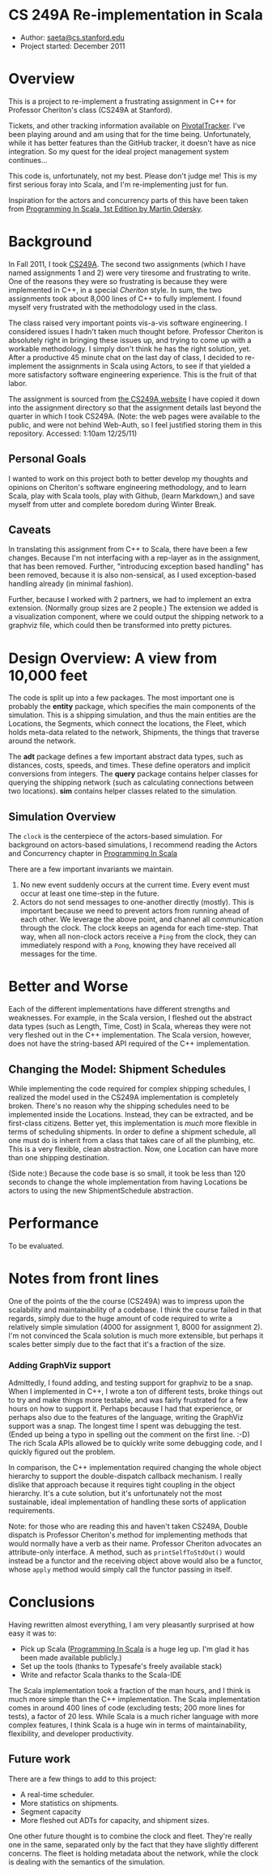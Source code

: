 # CS 249A Re-implementation in Scala #
 - Author: saeta@cs.stanford.edu
 - Project started: December 2011

# Overview #
This is a project to re-implement a frustrating assignment in C++ for Professor
Cheriton's class (CS249A at Stanford).

Tickets, and other tracking information available on [PivotalTracker][tracker].
I've been playing around and am using that for the time being. Unfortunately,
while it has better features than the GitHub tracker, it doesn't have as nice
integration. So my quest for the ideal project management system continues...

This code is, unfortunately, not my best. Please don't judge me! This is my
first serious foray into Scala, and I'm re-implementing just for fun.

Inspiration for the actors and concurrency parts of this have been taken from
[Programming In Scala, 1st Edition by Martin Odersky][pis1ed].

# Background #
In Fall 2011, I took [CS249A][cs249a]. The second two assignments (which I
have named assignments 1 and 2) were very tiresome and frustrating to write.
One of the reasons they were so frustrating is because they were implemented
in C++, in a special *Cheriton* style. In sum, the two assignments took about
8,000 lines of C++ to fully implement. I found myself very frustrated with the
methodology used in the class.

The class raised very important points vis-a-vis software engineering. I
considered issues I hadn't taken much thought before. Professor Cheriton is
absolutely right in bringing these issues up, and trying to come up with a
workable methodology. I simply don't think he has the right solution, yet.
After a productive 45 minute chat on the last day of class, I decided to
re-implement the assignments in Scala using Actors, to see if that yielded
a more satisfactory software engineering experience. This is the fruit of that
labor.

The assignment is sourced from [the CS249A website][cs249a] I have copied it
down into the assignment directory so that the assignment details last beyond
the quarter in which I took CS249A. (Note: the web pages were available to the
public, and were not behind Web-Auth, so I feel justified storing them in this
repository. Accessed: 1:10am 12/25/11)

## Personal Goals ##
I wanted to work on this project both to better develop my thoughts and
opinions on Cheriton's software engineering methodology, and to learn Scala,
play with Scala tools, play with Github, (learn Markdown,) and save myself from
utter and complete boredom during Winter Break.

## Caveats ##
In translating this assignment from C++ to Scala, there have been a few
changes. Because I'm not interfacing with a rep-layer as in the assignment,
that has been removed. Further, "introducing exception based handling" has been
removed, because it is also non-sensical, as I used exception-based handling
already (in minimal fashion).

Further, because I worked with 2 partners, we had to implement an extra
extension. (Normally group sizes are 2 people.) The extension we added is a
visualization component, where we could output the shipping network to a
graphviz file, which could then be transformed into pretty pictures.

# Design Overview: A view from 10,000 feet #
The code is split up into a few packages. The most important one is probably
the **entity** package, which specifies the main components of the simulation.
This is a shipping simulation, and thus the main entities are the Locations,
the Segments, which connect the locations, the Fleet, which holds meta-data
related to the network, Shipments, the things that traverse around the network.

The **adt** package defines a few important abstract data types, such as
distances, costs, speeds, and times. These define operators and implicit
conversions from integers. The **query** package contains helper classes for
querying the shipping network (such as calculating connections between two
locations). **sim** contains helper classes related to the simulation.

## Simulation Overview ##
The `clock` is the centerpiece of the actors-based simulation. For background
on actors-based simulations, I recommend reading the Actors and Concurrency
chapter in [Programming In Scala][pis1ed]

There are a few important invariants we maintain.

1. No new event suddenly occurs at the current time. Every event must occur
   at least one time-step in the future.
1. Actors do not send messages to one-another directly (mostly). This is
   important because we need to prevent actors from running ahead of each
   other. We leverage the above point, and channel all communication through
   the clock. The clock keeps an agenda for each time-step. That way, when
   all non-clock actors receive a `Ping` from the clock, they can immediately
   respond with a `Pong`, knowing they have received all messages for the time.

# Better and Worse #
Each of the different implementations have different strengths and weaknesses.
For example, in the Scala version, I fleshed out the abstract data types
(such as Length, Time, Cost) in Scala, whereas they were not very fleshed out
in the C++ implementation. The Scala version, however, does not have the
string-based API required of the C++ implementation.

## Changing the Model: Shipment Schedules ##
While implementing the code required for complex shipping schedules, I realized
the model used in the CS249A implementation is completely broken. There's no
reason why the shipping schedules need to be implemented inside the Locations.
Instead, they can be extracted, and be first-class citizens. Better yet, this
implementation is _much_ more flexible in terms of scheduling shipments.
In order to define a shipment schedule, all one must do is inherit from a class
that takes care of all the plumbing, etc. This is a very flexible, clean
abstraction. Now, one Location can have more than one shipping destination.

(Side note:) Because the code base is so small, it took be less than 120
seconds to change the whole implementation from having Locations be actors to
using the new ShipmentSchedule abstraction.

# Performance #
To be evaluated.

# Notes from front lines #
One of the points of the the course (CS249A) was to impress upon the
scalability and maintainability of a codebase. I think the course failed in
that regards, simply due to the huge amount of code required to write a
relatively simple simulation (4000 for assignment 1, 8000 for assignment 2).
I'm not convinced the Scala solution is much more extensible, but perhaps it
scales better simply due to the fact that it's a fraction of the size.

### Adding GraphViz support ###
Admittedly, I found adding, and testing support for graphviz to be a snap. When
I implemented in C++, I wrote a ton of different tests, broke things out to try
and make things more testable, and was fairly frustrated for a few hours on how
to support it. Perhaps because I had that experience, or perhaps also due to
the features of the language, writing the GraphViz support was a snap. The
longest time I spent was debugging the test. (Ended up being a typo in spelling
out the comment on the first line. :-D) The rich Scala APIs allowed be to
quickly write some debugging code, and I quickly figured out the problem.

In comparison, the C++ implementation required changing the whole object
hierarchy to support the double-dispatch callback mechanism. I really dislike
that approach because it requires tight coupling in the object hierarchy. It's
a cute solution, but it's unfortunately not the most sustainable, ideal
implementation of handling these sorts of application requirements.

Note: for those who are reading this and haven't taken CS249A, Double dispatch
is Professor Cheriton's method for implementing methods that would normally
have a verb as their name. Professor Cheriton advocates an attribute-only
interface. A method, such as `printSelfToStdOut()` would instead be a functor
and the receiving object above would also be a functor, whose `apply` method
would simply call the functor passing in itself.

# Conclusions #
Having rewritten almost everything, I am very pleasantly surprised at how easy
it was to:

 - Pick up Scala ([Programming In Scala][pis1ed] is a huge leg up. I'm glad it
   has been made available publicly.)
 - Set up the tools (thanks to Typesafe's freely available stack)
 - Write and refactor Scala thanks to the Scala-IDE

The Scala implementation took a fraction of the man hours, and I think is
much more simple than the C++ implementation. The Scala implementation comes in
around 400 lines of code (excluding tests; 200 more lines for tests), a factor
of 20 less. While Scala is a much richer language with more complex features, I
think Scala is a huge win in terms of maintainability, flexibility, and 
developer productivity.

## Future work ##
There are a few things to add to this project:

 - A real-time scheduler.
 - More statistics on shipments.
 - Segment capacity
 - More fleshed out ADTs for capacity, and shipment sizes. 

One other future thought is to combine the clock and fleet. They're really
one in the same, separated only by the fact that they have slightly different
concerns. The fleet is holding metadata about the network, while the clock is
dealing with the semantics of the simulation.

[pis1ed]: http://www.artima.com/pins1ed/ "Programming In Scala, 1st Edition"
[cs249a]: http://cs249a.stanford.edu/ "CS 249A Website"
[tracker]: https://www.pivotaltracker.com/projects/441541 "CS249A in Scala - Tracker"

